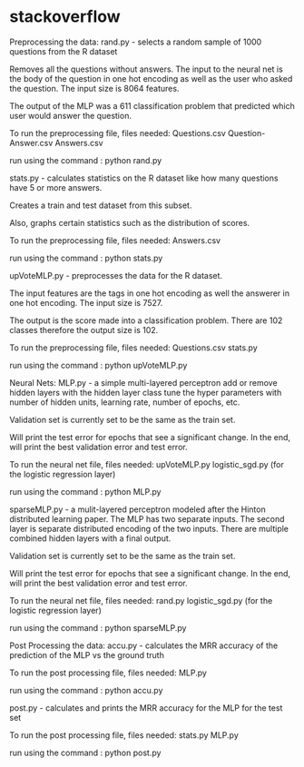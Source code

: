# stackoverflow

Preprocessing the data:
rand.py    -   selects a random sample of 1000 questions from the R dataset

Removes all the questions without answers. The input to the neural net is the body of the question in one hot encoding as well as the user who asked the question. The input size is 8064 features.

The output of the MLP was a 611 classification problem that predicted which user would answer the question.

To run the preprocessing file, files needed:
Questions.csv
Question-Answer.csv
Answers.csv

run using the command : python rand.py

stats.py  -  calculates statistics on the R dataset like how many questions have 5 or more answers.

Creates a train and test dataset from this subset.

Also, graphs certain statistics such as the distribution of scores.

To run the preprocessing file, files needed:
Answers.csv

run using the command : python stats.py

upVoteMLP.py  - preprocesses the data for the R dataset.

The input features are the tags in one hot encoding as well the answerer in one hot encoding. The input size is 7527.

The output is the score made into a classification problem. There are 102 classes therefore the output size is 102.

To run the preprocessing file, files needed:
Questions.csv
stats.py

run using the command : python upVoteMLP.py




Neural Nets:
MLP.py     -  a simple multi-layered perceptron
add or remove hidden layers with the hidden layer class
tune the hyper parameters with number of hidden units, learning rate, number of epochs, etc.

Validation set is currently set to be the same as the train set.

Will print the test error for epochs that see a significant change.
In the end, will print the best validation error and test error.

To run the neural net file, files needed:
upVoteMLP.py
logistic_sgd.py (for the logistic regression layer)

run using the command : python MLP.py


sparseMLP.py - a mulit-layered perceptron modeled after the Hinton distributed learning paper. The MLP has two separate inputs. The second layer is separate distributed encoding of the two inputs. There are multiple combined hidden layers with a final output.

Validation set is currently set to be the same as the train set.

Will print the test error for epochs that see a significant change. In the end, will print the best validation error and test error.

To run the neural net file, files needed: 
rand.py 
logistic_sgd.py (for the logistic regression layer)

run using the command : python sparseMLP.py




Post Processing the data:
accu.py    - calculates the MRR accuracy of the prediction of the MLP vs the ground truth

To run the post processing file, files needed:
MLP.py

run using the command : python accu.py

post.py   - calculates and prints the MRR accuracy for the MLP for the test set

To run the post processing file, files needed:
stats.py
MLP.py

run using the command : python post.py
